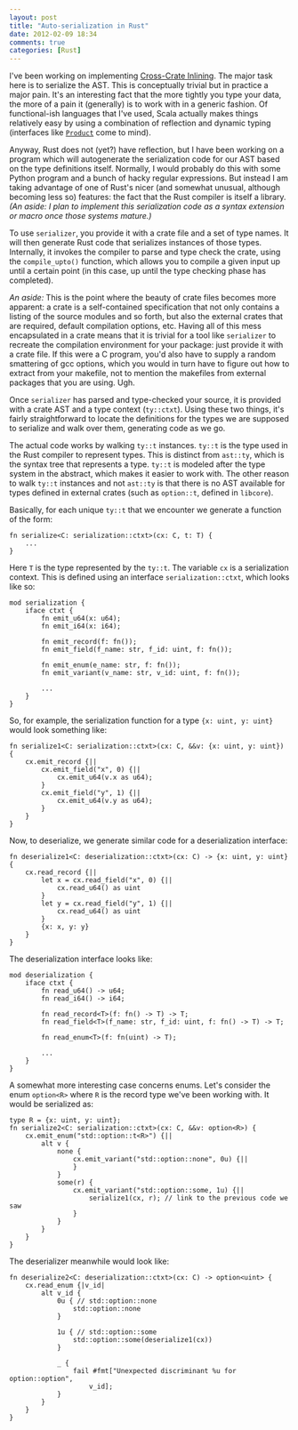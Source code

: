 ```yaml
---
layout: post
title: "Auto-serialization in Rust"
date: 2012-02-09 18:34
comments: true
categories: [Rust]
---
```


I've been working on implementing [Cross-Crate Inlining][cci].  The
major task here is to serialize the AST.  This is conceptually trivial
but in practice a major pain.  It's an interesting fact that the more
tightly you type your data, the more of a pain it (generally) is to
work with in a generic fashion.  Of functional-ish languages that I've
used, Scala actually makes things relatively easy by using a
combination of reflection and dynamic typing (interfaces like
[`Product`][product] come to mind). 

Anyway, Rust does not (yet?) have reflection, but I have been working
on a program which will autogenerate the serialization code for our
AST based on the type definitions itself.  Normally, I would probably
do this with some Python program and a bunch of hacky regular
expressions.  But instead I am taking advantage of one of Rust's nicer
(and somewhat unusual, although becoming less so) features: the fact
that the Rust compiler is itself a library. *(An aside: I plan to
implement this serialization code as a syntax extension or macro once
those systems mature.)*

To use `serializer`, you provide it with a crate file and a set of
type names.  It will then generate Rust code that serializes instances
of those types. Internally, it invokes the compiler to parse and type
check the crate, using the `compile_upto()` function, which allows you
to compile a given input up until a certain point (in this case, up
until the type checking phase has completed).

*An aside:* This is the point where the beauty of crate files becomes more
apparent: a crate is a self-contained specification that not only
contains a listing of the source modules and so forth, but also the
external crates that are required, default compilation options, etc.
Having all of this mess encapsulated in a crate means that it is
trivial for a tool like `serializer` to recreate the compilation
environment for your package: just provide it with a crate file.  If
this were a C program, you'd also have to supply a random smattering
of gcc options, which you would in turn have to figure out how to
extract from your makefile, not to mention the makefiles from external
packages that you are using.  Ugh.

Once `serializer` has parsed and type-checked your source, it is
provided with a crate AST and a type context (`ty::ctxt`).  Using
these two things, it's fairly straightforward to locate the
definitions for the types we are supposed to serialize and walk over
them, generating code as we go.

The actual code works by walking `ty::t` instances.  `ty::t` is the
type used in the Rust compiler to represent types.  This is distinct
from `ast::ty`, which is the syntax tree that represents a type.
`ty::t` is modeled after the type system in the abstract, which makes
it easier to work with.  The other reason to walk `ty::t` instances
and not `ast::ty` is that there is no AST available for types defined
in external crates (such as `option::t`, defined in `libcore`).

Basically, for each unique `ty::t` that we encounter we generate a function
of the form:

    fn serialize<C: serialization::ctxt>(cx: C, t: T) {
        ...
    }

Here `T` is the type represented by the `ty::t`.  The variable `cx` is
a serialization context.  This is defined using an interface
`serialization::ctxt`, which looks like so:

    mod serialization {
        iface ctxt {
            fn emit_u64(x: u64);
            fn emit_i64(x: i64);
        
            fn emit_record(f: fn());
            fn emit_field(f_name: str, f_id: uint, f: fn());

            fn emit_enum(e_name: str, f: fn());
            fn emit_variant(v_name: str, v_id: uint, f: fn());
            
            ...
        }
    }

So, for example, the serialization function for a type `{x: uint, y: uint}`
would look something like:

    fn serialize1<C: serialization::ctxt>(cx: C, &&v: {x: uint, y: uint}) {
        cx.emit_record {||
            cx.emit_field("x", 0) {||
                cx.emit_u64(v.x as u64);
            }
            cx.emit_field("y", 1) {||
                cx.emit_u64(v.y as u64);
            }
        }
    }

Now, to deserialize, we generate similar code for a deserialization interface:

    fn deserialize1<C: deserialization::ctxt>(cx: C) -> {x: uint, y: uint} {
        cx.read_record {||
            let x = cx.read_field("x", 0) {||
                cx.read_u64() as uint
            }
            let y = cx.read_field("y", 1) {||
                cx.read_u64() as uint
            }
            {x: x, y: y}
        }
    }

The deserialization interface looks like:

    mod deserialization {
        iface ctxt {
            fn read_u64() -> u64;
            fn read_i64() -> i64;
        
            fn read_record<T>(f: fn() -> T) -> T;
            fn read_field<T>(f_name: str, f_id: uint, f: fn() -> T) -> T;

            fn read_enum<T>(f: fn(uint) -> T);
            
            ...
        }
    }

A somewhat more interesting case concerns enums.  Let's consider the
enum `option<R>` where `R` is the record type we've been working with.
It would be serialized as:

    type R = {x: uint, y: uint};
    fn serialize2<C: serialization::ctxt>(cx: C, &&v: option<R>) {
        cx.emit_enum("std::option::t<R>") {||
            alt v {
                none {
                    cx.emit_variant("std::option::none", 0u) {||
                    }
                }
                some(r) {
                    cx.emit_variant("std::option::some, 1u) {||
                        serialize1(cx, r); // link to the previous code we saw
                    }
                }
            }
        }
    }

The deserializer meanwhile would look like:

    fn deserialize2<C: deserialization::ctxt>(cx: C) -> option<uint> {
        cx.read_enum {|v_id|
            alt v_id {
                0u { // std::option::none
                    std::option::none
                }
                
                1u { // std::option::some
                    std::option::some(deserialize1(cx))
                }
                
                _ {
                    fail #fmt["Unexpected discriminant %u for option::option",
                        v_id];
                }
            }
        }
    }

[cci]: https://github.com/mozilla/rust/issues/1765
[product]: http://www.scala-lang.org/api/current/index.html#scala.Product
